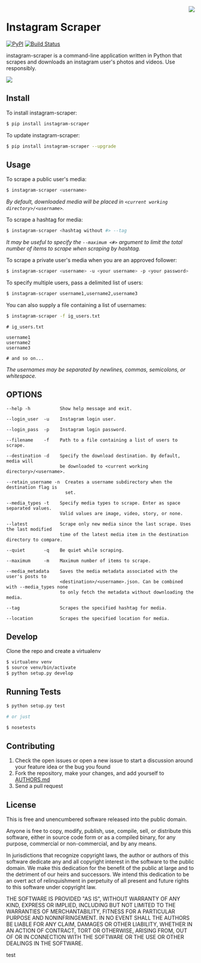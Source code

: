<img src="https://camo.githubusercontent.com/9ac4a1f7f5ea0f573451b5ddc06e29c8aa113a85/68747470733a2f2f692e696d6775722e636f6d2f6948326a6468562e706e67" align="right">

Instagram Scraper
=================
[![PyPI](https://img.shields.io/pypi/v/instagram-scraper.svg)](https://pypi.python.org/pypi/instagram-scraper) [![Build Status](https://travis-ci.org/rarcega/instagram-scraper.svg?branch=master)](https://travis-ci.org/rarcega/instagram-scraper)

instagram-scraper is a command-line application written in Python that scrapes and downloads an instagram user's photos and videos. Use responsibly.

<img src="https://cloud.githubusercontent.com/assets/140931/26286476/8232e15e-3e34-11e7-9e1c-9ecda92950e1.gif">

Install
-------
To install instagram-scraper:
```bash
$ pip install instagram-scraper
```

To update instagram-scraper:
```bash
$ pip install instagram-scraper --upgrade
```

Usage
-----

To scrape a public user's media:
```bash
$ instagram-scraper <username>             
```
*By default, downloaded media will be placed in `<current working directory>/<username>`.*


To scrape a hashtag for media:
```bash
$ instagram-scraper <hashtag without #> --tag          
```
*It may be useful to specify the `--maximum <#>` argument to limit the total number of items to scrape when scraping by hashtag.*


To scrape a private user's media when you are an approved follower:
```bash
$ instagram-scraper <username> -u <your username> -p <your password>
```

To specify multiple users, pass a delimited list of users:
```bash
$ instagram-scraper username1,username2,username3           
```

You can also supply a file containing a list of usernames:
```bash
$ instagram-scraper -f ig_users.txt           
```

```
# ig_users.txt

username1
username2
username3

# and so on...
```
*The usernames may be separated by newlines, commas, semicolons, or whitespace.*


OPTIONS
-------

```
--help -h           Show help message and exit.

--login_user  -u    Instagram login user.

--login_pass  -p    Instagram login password.

--filename    -f    Path to a file containing a list of users to scrape.

--destination -d    Specify the download destination. By default, media will 
                    be downloaded to <current working directory>/<username>.

--retain_username -n  Creates a username subdirectory when the destination flag is
                      set.

--media_types -t    Specify media types to scrape. Enter as space separated values. 
                    Valid values are image, video, story, or none.

--latest            Scrape only new media since the last scrape. Uses the last modified
                    time of the latest media item in the destination directory to compare.

--quiet       -q    Be quiet while scraping.

--maximum     -m    Maximum number of items to scrape.

--media_metadata    Saves the media metadata associated with the user's posts to 
                    <destination>/<username>.json. Can be combined with --media_types none
                    to only fetch the metadata without downloading the media.

--tag               Scrapes the specified hashtag for media.

--location          Scrapes the specified location for media.

```

Develop
-------

Clone the repo and create a virtualenv 
```bash
$ virtualenv venv
$ source venv/bin/activate
$ python setup.py develop
```

Running Tests
-------------

```bash
$ python setup.py test

# or just 

$ nosetests
```

Contributing
------------

1. Check the open issues or open a new issue to start a discussion around
   your feature idea or the bug you found
2. Fork the repository, make your changes, and add yourself to [AUTHORS.md](AUTHORS.md)
3. Send a pull request

License
-------
This is free and unencumbered software released into the public domain.

Anyone is free to copy, modify, publish, use, compile, sell, or
distribute this software, either in source code form or as a compiled
binary, for any purpose, commercial or non-commercial, and by any
means.

In jurisdictions that recognize copyright laws, the author or authors
of this software dedicate any and all copyright interest in the
software to the public domain. We make this dedication for the benefit
of the public at large and to the detriment of our heirs and
successors. We intend this dedication to be an overt act of
relinquishment in perpetuity of all present and future rights to this
software under copyright law.

THE SOFTWARE IS PROVIDED "AS IS", WITHOUT WARRANTY OF ANY KIND,
EXPRESS OR IMPLIED, INCLUDING BUT NOT LIMITED TO THE WARRANTIES OF
MERCHANTABILITY, FITNESS FOR A PARTICULAR PURPOSE AND NONINFRINGEMENT.
IN NO EVENT SHALL THE AUTHORS BE LIABLE FOR ANY CLAIM, DAMAGES OR
OTHER LIABILITY, WHETHER IN AN ACTION OF CONTRACT, TORT OR OTHERWISE,
ARISING FROM, OUT OF OR IN CONNECTION WITH THE SOFTWARE OR THE USE OR
OTHER DEALINGS IN THE SOFTWARE.

test
